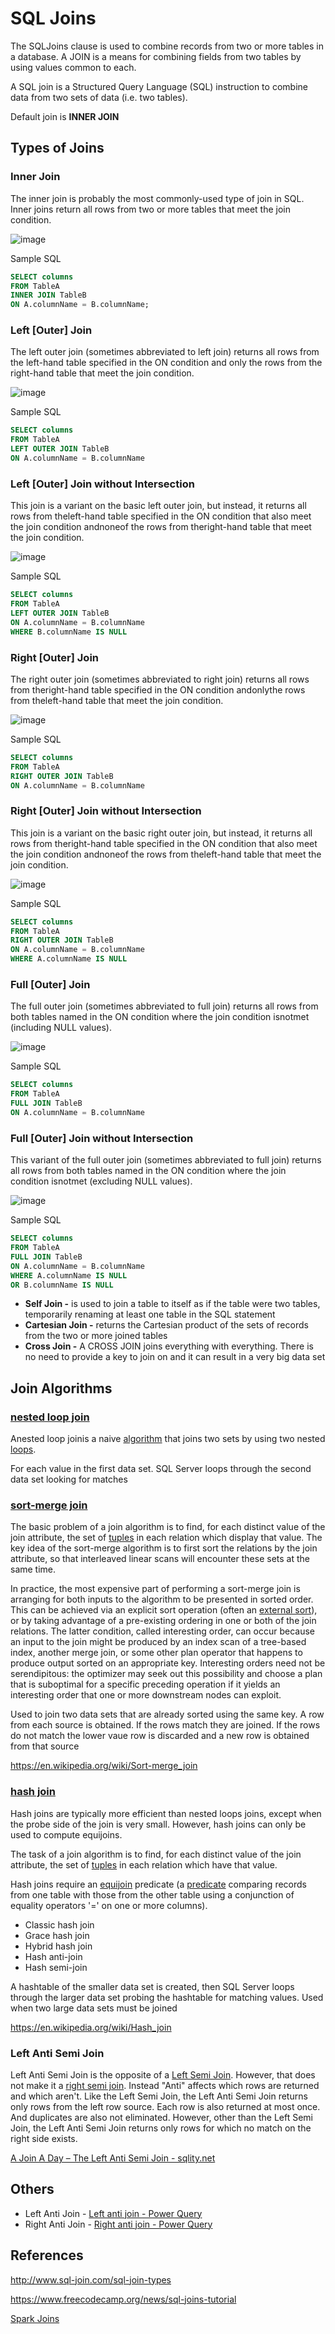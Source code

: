 # SQL Joins

The SQLJoins clause is used to combine records from two or more tables in a database. A JOIN is a means for combining fields from two tables by using values common to each.

A SQL join is a Structured Query Language (SQL) instruction to combine data from two sets of data (i.e. two tables).

Default join is **INNER JOIN**

## Types of Joins

### Inner Join

The inner join is probably the most commonly-used type of join in SQL. Inner joins return all rows from two or more tables that meet the join condition.

![image](../../media/SQL-Joins-image1.jpg)

Sample SQL

```sql
SELECT columns
FROM TableA
INNER JOIN TableB
ON A.columnName = B.columnName;
```

### Left [Outer] Join

The left outer join (sometimes abbreviated to left join) returns all rows from the left-hand table specified in the ON condition and only the rows from the right-hand table that meet the join condition.

![image](../../media/SQL-Joins-image2.jpg)

Sample SQL

```sql
SELECT columns
FROM TableA
LEFT OUTER JOIN TableB
ON A.columnName = B.columnName
```

### Left [Outer] Join without Intersection

This join is a variant on the basic left outer join, but instead, it returns all rows from theleft-hand table specified in the ON condition that also meet the join condition andnoneof the rows from theright-hand table that meet the join condition.

![image](../../media/SQL-Joins-image3.jpg)

Sample SQL

```sql
SELECT columns
FROM TableA
LEFT OUTER JOIN TableB
ON A.columnName = B.columnName
WHERE B.columnName IS NULL
```

### Right [Outer] Join

The right outer join (sometimes abbreviated to right join) returns all rows from theright-hand table specified in the ON condition andonlythe rows from theleft-hand table that meet the join condition.

![image](../../media/SQL-Joins-image4.jpg)

Sample SQL

```sql
SELECT columns
FROM TableA
RIGHT OUTER JOIN TableB
ON A.columnName = B.columnName
```

### Right [Outer] Join without Intersection

This join is a variant on the basic right outer join, but instead, it returns all rows from theright-hand table specified in the ON condition that also meet the join condition andnoneof the rows from theleft-hand table that meet the join condition.

![image](../../media/SQL-Joins-image5.jpg)

Sample SQL

```sql
SELECT columns
FROM TableA
RIGHT OUTER JOIN TableB
ON A.columnName = B.columnName
WHERE A.columnName IS NULL
```

### Full [Outer] Join

The full outer join (sometimes abbreviated to full join) returns all rows from both tables named in the ON condition where the join condition isnotmet (including NULL values).

![image](../../media/SQL-Joins-image6.jpg)

Sample SQL

```sql
SELECT columns
FROM TableA
FULL JOIN TableB
ON A.columnName = B.columnName
```

### Full [Outer] Join without Intersection

This variant of the full outer join (sometimes abbreviated to full join) returns all rows from both tables named in the ON condition where the join condition isnotmet (excluding NULL values).

![image](../../media/SQL-Joins-image7.jpg)

Sample SQL

```sql
SELECT columns
FROM TableA
FULL JOIN TableB
ON A.columnName = B.columnName
WHERE A.columnName IS NULL
OR B.columnName IS NULL
```

- **Self Join -** is used to join a table to itself as if the table were two tables, temporarily renaming at least one table in the SQL statement
- **Cartesian Join -** returns the Cartesian product of the sets of records from the two or more joined tables
- **Cross Join -** A CROSS JOIN joins everything with everything. There is no need to provide a key to join on and it can result in a very big data set

## Join Algorithms

### [nested loop join](https://en.wikipedia.org/wiki/Nested_loop_join)

Anested loop joinis a naive [algorithm](https://en.wikipedia.org/wiki/Algorithm) that joins two sets by using two nested [loops](https://en.wikipedia.org/wiki/Loop_(computing)).

For each value in the first data set. SQL Server loops through the second data set looking for matches

### [sort-merge join](https://en.wikipedia.org/wiki/Sort-merge_join)

The basic problem of a join algorithm is to find, for each distinct value of the join attribute, the set of [tuples](https://en.wikipedia.org/wiki/Tuple) in each relation which display that value. The key idea of the sort-merge algorithm is to first sort the relations by the join attribute, so that interleaved linear scans will encounter these sets at the same time.

In practice, the most expensive part of performing a sort-merge join is arranging for both inputs to the algorithm to be presented in sorted order. This can be achieved via an explicit sort operation (often an [external sort](https://en.wikipedia.org/wiki/External_sort)), or by taking advantage of a pre-existing ordering in one or both of the join relations. The latter condition, called interesting order, can occur because an input to the join might be produced by an index scan of a tree-based index, another merge join, or some other plan operator that happens to produce output sorted on an appropriate key. Interesting orders need not be serendipitous: the optimizer may seek out this possibility and choose a plan that is suboptimal for a specific preceding operation if it yields an interesting order that one or more downstream nodes can exploit.

Used to join two data sets that are already sorted using the same key. A row from each source is obtained. If the rows match they are joined. If the rows do not match the lower vaue row is discarded and a new row is obtained from that source

<https://en.wikipedia.org/wiki/Sort-merge_join>

### [hash join](https://en.wikipedia.org/wiki/Hash_join)

Hash joins are typically more efficient than nested loops joins, except when the probe side of the join is very small. However, hash joins can only be used to compute equijoins.

The task of a join algorithm is to find, for each distinct value of the join attribute, the set of [tuples](https://en.wikipedia.org/wiki/Tuple#Relational_model) in each relation which have that value.

Hash joins require an [equijoin](https://en.wikipedia.org/wiki/Equijoin) predicate (a [predicate](https://en.wikipedia.org/wiki/Syntactic_predicate) comparing records from one table with those from the other table using a conjunction of equality operators '=' on one or more columns).

- Classic hash join
- Grace hash join
- Hybrid hash join
- Hash anti-join
- Hash semi-join

A hashtable of the smaller data set is created, then SQL Server loops through the larger data set probing the hashtable for matching values. Used when two large data sets must be joined

<https://en.wikipedia.org/wiki/Hash_join>

### Left Anti Semi Join

Left Anti Semi Join is the opposite of a [Left Semi Join](http://sqlity.net/en/1348/a-join-a-day-the-left-semi-join/). However, that does not make it a [right semi join](http://sqlity.net/en/1354/a-join-a-day-the-right-semi-join/). Instead "Anti" affects which rows are returned and which aren't. Like the Left Semi Join, the Left Anti Semi Join returns only rows from the left row source. Each row is also returned at most once. And duplicates are also not eliminated. However, other than the Left Semi Join, the Left Anti Semi Join returns only rows for which no match on the right side exists.

[A Join A Day – The Left Anti Semi Join - sqlity.net](https://sqlity.net/en/1360/a-join-a-day-the-left-anti-semi-join/)

## Others

- Left Anti Join - [Left anti join - Power Query](https://learn.microsoft.com/en-us/power-query/merge-queries-left-anti)
- Right Anti Join - [Right anti join - Power Query](https://learn.microsoft.com/en-us/power-query/merge-queries-right-anti)

## References

<http://www.sql-join.com/sql-join-types>

<https://www.freecodecamp.org/news/sql-joins-tutorial>

[Spark Joins](technologies/apache/apache-spark/07-joins.md)
